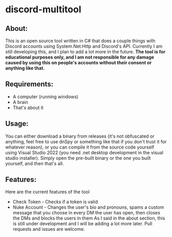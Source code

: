 # discord-multitool

## About:
This is an open source tool written in C# that does a couple things with Discord accounts using System.Net.Http and Discord's API. Currently I am still developing this, and I plan to add a lot more in the future.
**The tool is for educational purposes only, and I am not responsible for any damage caused by using this on people's accounts without their consent or anything like that.**

## Requirements:
- A computer (running windows)
- A brain
- That's about it

## Usage:
You can either download a binary from releases (it's not obfuscated or anything, feel free to use dnSpy or something like that if you don't trust it for whatever reason), or you can compile it from the source code yourself using Visual Studio 2022 (you need .net desktop development in the visual studio installer). Simply open the pre-built binary or the one you built yourself, and then that's all.

## Features:
Here are the current features of the tool
- Check Token - Checks if a token is valid
- Nuke Account - Changes the user's bio and pronouns, spams a custom message that you choose in every DM the user has open, then closes the DMs and blocks the users in them
As I said in the about section, this is still under development and I will be adding a lot more later. Pull requests and issues are welcome.
